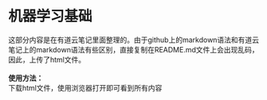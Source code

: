 # 机器学习基础
这部分内容是在有道云笔记里面整理的。由于github上的markdown语法和有道云笔记上的markdown语法有些区别，直接复制在README.md文件上会出现乱码，因此，上传了html文件。</br>
</br>
**使用方法：**</br>
下载html文件，使用浏览器打开即可看到所有内容
